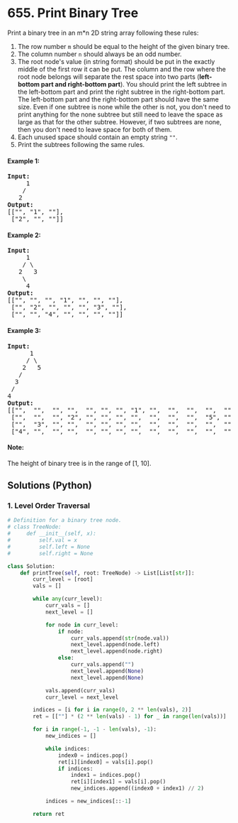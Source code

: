 # 655. Print Binary Tree
Print a binary tree in an m*n 2D string array following these rules:
1. The row number `m` should be equal to the height of the given binary tree.
2. The column number `n` should always be an odd number.
3. The root node's value (in string format) should be put in the exactly middle of the first row it can be put. The column and the row where the root node belongs will separate the rest space into two parts (**left-bottom part and right-bottom part**). You should print the left subtree in the left-bottom part and print the right subtree in the right-bottom part. The left-bottom part and the right-bottom part should have the same size. Even if one subtree is none while the other is not, you don't need to print anything for the none subtree but still need to leave the space as large as that for the other subtree. However, if two subtrees are none, then you don't need to leave space for both of them. 
4. Each unused space should contain an empty string `""`.
5. Print the subtrees following the same rules.

#### Example 1:
<pre>
<b>Input:</b>
     1
    /
   2
<b>Output:</b>
[["", "1", ""],
 ["2", "", ""]]
</pre>

#### Example 2:
<pre>
<b>Input:</b>
     1
    / \
   2   3
    \
     4
<b>Output:</b>
[["", "", "", "1", "", "", ""],
 ["", "2", "", "", "", "3", ""],
 ["", "", "4", "", "", "", ""]]
</pre>

#### Example 3:
<pre>
<b>Input:</b>
      1
     / \
    2   5
   /
  3
 /
4
<b>Output:</b>
[["",  "",  "", "",  "", "", "", "1", "",  "",  "",  "",  "", "", ""]
 ["",  "",  "", "2", "", "", "", "",  "",  "",  "",  "5", "", "", ""]
 ["",  "3", "", "",  "", "", "", "",  "",  "",  "",  "",  "", "", ""]
 ["4", "",  "", "",  "", "", "", "",  "",  "",  "",  "",  "", "", ""]]
</pre>

#### Note:
The height of binary tree is in the range of [1, 10].

## Solutions (Python)

### 1. Level Order Traversal
```Python
# Definition for a binary tree node.
# class TreeNode:
#     def __init__(self, x):
#         self.val = x
#         self.left = None
#         self.right = None

class Solution:
    def printTree(self, root: TreeNode) -> List[List[str]]:
        curr_level = [root]
        vals = []

        while any(curr_level):
            curr_vals = []
            next_level = []

            for node in curr_level:
                if node:
                    curr_vals.append(str(node.val))
                    next_level.append(node.left)
                    next_level.append(node.right)
                else:
                    curr_vals.append("")
                    next_level.append(None)
                    next_level.append(None)

            vals.append(curr_vals)
            curr_level = next_level

        indices = [i for i in range(0, 2 ** len(vals), 2)]
        ret = [[""] * (2 ** len(vals) - 1) for _ in range(len(vals))]

        for i in range(-1, -1 - len(vals), -1):
            new_indices = []

            while indices:
                index0 = indices.pop()
                ret[i][index0] = vals[i].pop()
                if indices:
                    index1 = indices.pop()
                    ret[i][index1] = vals[i].pop()
                    new_indices.append((index0 + index1) // 2)

            indices = new_indices[::-1]

        return ret
```
